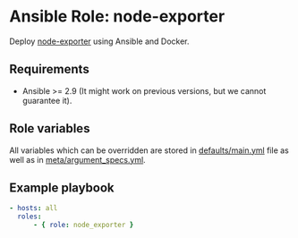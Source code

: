 # Ansible Role: node-exporter

Deploy [node-exporter](https://github.com/prometheus/node_exporter) using Ansible and Docker.

## Requirements

- Ansible >= 2.9 (It might work on previous versions, but we cannot guarantee it).

## Role variables

All variables which can be overridden are stored in [defaults/main.yml](./defaults/main.yml) file as well as in [meta/argument_specs.yml](./meta/argument_specs.yml).

## Example playbook

```yaml
- hosts: all
  roles:
      - { role: node_exporter }
```
